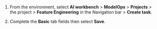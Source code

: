 1.  From the environment, select **AI workbench** > **ModelOps** > **Projects** > the project > **Feature Engineering** in the Navigation bar > **Create task**.


1.  Complete the **Basic** tab fields then select **Save**.


